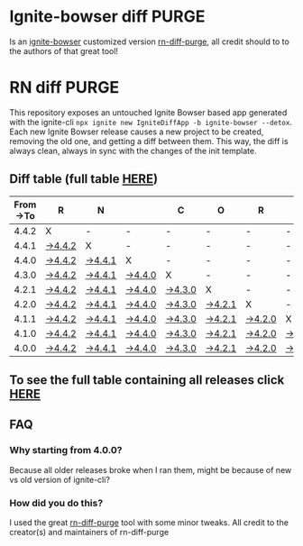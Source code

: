 # Ignite-bowser diff PURGE

Is an [ignite-bowser](https://github.com/infinitered/ignite-bowser) customized version [rn-diff-purge](https://github.com/react-native-community/rn-diff-purge/), all credit should to to the authors of that great tool!

# RN diff PURGE

This repository exposes an untouched Ignite Bowser based app generated with the ignite-cli
`npx ignite new IgniteDiffApp -b ignite-bowser --detox`. Each new Ignite Bowser release causes a new project to be created, removing the old one, and getting a diff between them. This way, the diff is always clean, always in sync with the changes of the init template.

## Diff table (full table [HERE](https://react-native-community.github.io/rn-diff-purge/))

| From->To | R                                                                                           | N                                                                                           |                                                                                             | C                                                                                           | O                                                                                           | R                                                                                           | E                                                                                           |                                                                                             | T   | E   | A   | M   |
| -------- | ------------------------------------------------------------------------------------------- | ------------------------------------------------------------------------------------------- | ------------------------------------------------------------------------------------------- | ------------------------------------------------------------------------------------------- | ------------------------------------------------------------------------------------------- | ------------------------------------------------------------------------------------------- | ------------------------------------------------------------------------------------------- | ------------------------------------------------------------------------------------------- | --- | --- | --- | --- |
| 4.4.2    | X                                                                                           | -                                                                                           | -                                                                                           | -                                                                                           | -                                                                                           | -                                                                                           | -                                                                                           | -                                                                                           | -   |     |     |     |
| 4.4.1    | [->4.4.2](https://github.com/nirre7/ignite-diff-purge/compare/release/4.4.1..release/4.4.2) | X                                                                                           | -                                                                                           | -                                                                                           | -                                                                                           | -                                                                                           | -                                                                                           | -                                                                                           | -   |     |     |     |
| 4.4.0    | [->4.4.2](https://github.com/nirre7/ignite-diff-purge/compare/release/4.4.0..release/4.4.2) | [->4.4.1](https://github.com/nirre7/ignite-diff-purge/compare/release/4.4.0..release/4.4.1) | X                                                                                           | -                                                                                           | -                                                                                           | -                                                                                           | -                                                                                           | -                                                                                           | -   |     |     |     |
| 4.3.0    | [->4.4.2](https://github.com/nirre7/ignite-diff-purge/compare/release/4.3.0..release/4.4.2) | [->4.4.1](https://github.com/nirre7/ignite-diff-purge/compare/release/4.3.0..release/4.4.1) | [->4.4.0](https://github.com/nirre7/ignite-diff-purge/compare/release/4.3.0..release/4.4.0) | X                                                                                           | -                                                                                           | -                                                                                           | -                                                                                           | -                                                                                           | -   |     |     |     |
| 4.2.1    | [->4.4.2](https://github.com/nirre7/ignite-diff-purge/compare/release/4.2.1..release/4.4.2) | [->4.4.1](https://github.com/nirre7/ignite-diff-purge/compare/release/4.2.1..release/4.4.1) | [->4.4.0](https://github.com/nirre7/ignite-diff-purge/compare/release/4.2.1..release/4.4.0) | [->4.3.0](https://github.com/nirre7/ignite-diff-purge/compare/release/4.2.1..release/4.3.0) | X                                                                                           | -                                                                                           | -                                                                                           | -                                                                                           | -   |     |     |     |
| 4.2.0    | [->4.4.2](https://github.com/nirre7/ignite-diff-purge/compare/release/4.2.0..release/4.4.2) | [->4.4.1](https://github.com/nirre7/ignite-diff-purge/compare/release/4.2.0..release/4.4.1) | [->4.4.0](https://github.com/nirre7/ignite-diff-purge/compare/release/4.2.0..release/4.4.0) | [->4.3.0](https://github.com/nirre7/ignite-diff-purge/compare/release/4.2.0..release/4.3.0) | [->4.2.1](https://github.com/nirre7/ignite-diff-purge/compare/release/4.2.0..release/4.2.1) | X                                                                                           | -                                                                                           | -                                                                                           | -   |     |     |     |
| 4.1.1    | [->4.4.2](https://github.com/nirre7/ignite-diff-purge/compare/release/4.1.1..release/4.4.2) | [->4.4.1](https://github.com/nirre7/ignite-diff-purge/compare/release/4.1.1..release/4.4.1) | [->4.4.0](https://github.com/nirre7/ignite-diff-purge/compare/release/4.1.1..release/4.4.0) | [->4.3.0](https://github.com/nirre7/ignite-diff-purge/compare/release/4.1.1..release/4.3.0) | [->4.2.1](https://github.com/nirre7/ignite-diff-purge/compare/release/4.1.1..release/4.2.1) | [->4.2.0](https://github.com/nirre7/ignite-diff-purge/compare/release/4.1.1..release/4.2.0) | X                                                                                           | -                                                                                           | -   |     |     |     |
| 4.1.0    | [->4.4.2](https://github.com/nirre7/ignite-diff-purge/compare/release/4.1.0..release/4.4.2) | [->4.4.1](https://github.com/nirre7/ignite-diff-purge/compare/release/4.1.0..release/4.4.1) | [->4.4.0](https://github.com/nirre7/ignite-diff-purge/compare/release/4.1.0..release/4.4.0) | [->4.3.0](https://github.com/nirre7/ignite-diff-purge/compare/release/4.1.0..release/4.3.0) | [->4.2.1](https://github.com/nirre7/ignite-diff-purge/compare/release/4.1.0..release/4.2.1) | [->4.2.0](https://github.com/nirre7/ignite-diff-purge/compare/release/4.1.0..release/4.2.0) | [->4.1.1](https://github.com/nirre7/ignite-diff-purge/compare/release/4.1.0..release/4.1.1) | X                                                                                           | -   |     |     |     |
| 4.0.0    | [->4.4.2](https://github.com/nirre7/ignite-diff-purge/compare/release/4.0.0..release/4.4.2) | [->4.4.1](https://github.com/nirre7/ignite-diff-purge/compare/release/4.0.0..release/4.4.1) | [->4.4.0](https://github.com/nirre7/ignite-diff-purge/compare/release/4.0.0..release/4.4.0) | [->4.3.0](https://github.com/nirre7/ignite-diff-purge/compare/release/4.0.0..release/4.3.0) | [->4.2.1](https://github.com/nirre7/ignite-diff-purge/compare/release/4.0.0..release/4.2.1) | [->4.2.0](https://github.com/nirre7/ignite-diff-purge/compare/release/4.0.0..release/4.2.0) | [->4.1.1](https://github.com/nirre7/ignite-diff-purge/compare/release/4.0.0..release/4.1.1) | [->4.1.0](https://github.com/nirre7/ignite-diff-purge/compare/release/4.0.0..release/4.1.0) | X   |     |     |     |

## To see the full table containing all releases click [HERE](https://react-native-community.github.io/rn-diff-purge/)

## FAQ

### Why starting from 4.0.0?

Because all older releases broke when I ran them, might be because of new vs old version of ignite-cli?

### How did you do this?

I used the great [rn-diff-purge](https://github.com/react-native-community/rn-diff-purge/) tool with some minor tweaks. 
All credit to the creator(s) and maintainers of rn-diff-purge

